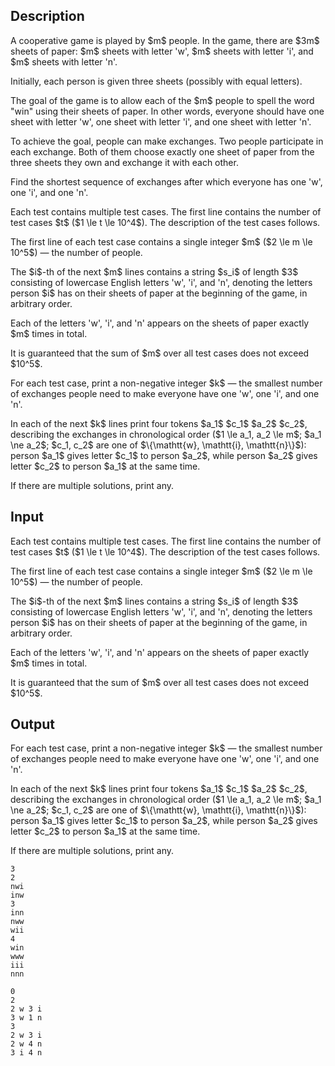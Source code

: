 ## Description

<div><p>A cooperative game is played by $m$ people. In the game, there are $3m$ sheets of paper: $m$ sheets with letter '<span class="tex-font-style-tt">w</span>', $m$ sheets with letter '<span class="tex-font-style-tt">i</span>', and $m$ sheets with letter '<span class="tex-font-style-tt">n</span>'.</p><p>Initially, each person is given three sheets (possibly with equal letters).</p><p>The goal of the game is to allow each of the $m$ people to spell the word "<span class="tex-font-style-tt">win</span>" using their sheets of paper. In other words, everyone should have one sheet with letter '<span class="tex-font-style-tt">w</span>', one sheet with letter '<span class="tex-font-style-tt">i</span>', and one sheet with letter '<span class="tex-font-style-tt">n</span>'.</p><p>To achieve the goal, people can make <span class="tex-font-style-it">exchanges</span>. Two people participate in each exchange. Both of them choose exactly one sheet of paper from the three sheets they own and exchange it with each other.</p><p>Find the shortest sequence of exchanges after which everyone has one '<span class="tex-font-style-tt">w</span>', one '<span class="tex-font-style-tt">i</span>', and one '<span class="tex-font-style-tt">n</span>'.</p></div><div class="input-specification"><p>Each test contains multiple test cases. The first line contains the number of test cases $t$ ($1 \le t \le 10^4$). The description of the test cases follows.</p><p>The first line of each test case contains a single integer $m$&nbsp;($2 \le m \le 10^5$)&nbsp;— the number of people.</p><p>The $i$-th of the next $m$ lines contains a string $s_i$ of length $3$ consisting of lowercase English letters '<span class="tex-font-style-tt">w</span>', '<span class="tex-font-style-tt">i</span>', and '<span class="tex-font-style-tt">n</span>', denoting the letters person $i$ has on their sheets of paper at the beginning of the game, in arbitrary order.</p><p>Each of the letters '<span class="tex-font-style-tt">w</span>', '<span class="tex-font-style-tt">i</span>', and '<span class="tex-font-style-tt">n</span>' appears on the sheets of paper exactly $m$ times in total.</p><p>It is guaranteed that the sum of $m$ over all test cases does not exceed $10^5$.</p></div><div class="output-specification"><p>For each test case, print a non-negative integer $k$&nbsp;— the smallest number of exchanges people need to make everyone have one '<span class="tex-font-style-tt">w</span>', one '<span class="tex-font-style-tt">i</span>', and one '<span class="tex-font-style-tt">n</span>'.</p><p>In each of the next $k$ lines print four tokens $a_1$ $c_1$ $a_2$ $c_2$, describing the exchanges in chronological order ($1 \le a_1, a_2 \le m$; $a_1 \ne a_2$; $c_1, c_2$ are one of $\{\mathtt{w}, \mathtt{i}, \mathtt{n}\}$): person $a_1$ gives letter $c_1$ to person $a_2$, while person $a_2$ gives letter $c_2$ to person $a_1$ at the same time.</p><p>If there are multiple solutions, print any.</p></div>

## Input

<p>Each test contains multiple test cases. The first line contains the number of test cases $t$ ($1 \le t \le 10^4$). The description of the test cases follows.</p><p>The first line of each test case contains a single integer $m$&nbsp;($2 \le m \le 10^5$)&nbsp;— the number of people.</p><p>The $i$-th of the next $m$ lines contains a string $s_i$ of length $3$ consisting of lowercase English letters '<span class="tex-font-style-tt">w</span>', '<span class="tex-font-style-tt">i</span>', and '<span class="tex-font-style-tt">n</span>', denoting the letters person $i$ has on their sheets of paper at the beginning of the game, in arbitrary order.</p><p>Each of the letters '<span class="tex-font-style-tt">w</span>', '<span class="tex-font-style-tt">i</span>', and '<span class="tex-font-style-tt">n</span>' appears on the sheets of paper exactly $m$ times in total.</p><p>It is guaranteed that the sum of $m$ over all test cases does not exceed $10^5$.</p>

## Output

<p>For each test case, print a non-negative integer $k$&nbsp;— the smallest number of exchanges people need to make everyone have one '<span class="tex-font-style-tt">w</span>', one '<span class="tex-font-style-tt">i</span>', and one '<span class="tex-font-style-tt">n</span>'.</p><p>In each of the next $k$ lines print four tokens $a_1$ $c_1$ $a_2$ $c_2$, describing the exchanges in chronological order ($1 \le a_1, a_2 \le m$; $a_1 \ne a_2$; $c_1, c_2$ are one of $\{\mathtt{w}, \mathtt{i}, \mathtt{n}\}$): person $a_1$ gives letter $c_1$ to person $a_2$, while person $a_2$ gives letter $c_2$ to person $a_1$ at the same time.</p><p>If there are multiple solutions, print any.</p>





```input1|2,3,4,9,10,11,12,13
3
2
nwi
inw
3
inn
nww
wii
4
win
www
iii
nnn
```




```output1
0
2
2 w 3 i
3 w 1 n
3
2 w 3 i
2 w 4 n
3 i 4 n
```


